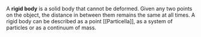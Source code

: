 A **rigid body** is a solid body that cannot be deformed. Given any two points on the object, the distance in between them remains the same at all times. A rigid body can be described as a point [[Particella]], as a system of particles or as a continuum of mass.